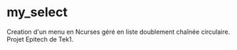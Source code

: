 # my_select
Creation d'un menu en Ncurses géré en liste doublement chaînée circulaire. Projet Epitech de Tek1.
